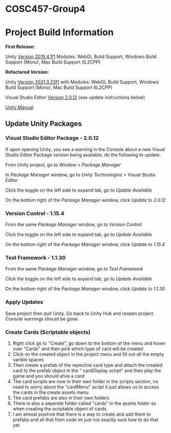 # COSC457-Group4

# Project Build Information
**First Release:**

Unity [Version 2019.4.1f1](https://unity3d.com/unity/qa/lts-releases?version=2019.4&page=4)
Modules: WebGL Build Support, Windows Build Support (Mono), Mac Build Support (IL2CPP)

**Refactored Version:**

Unity [Version 2021.3.23f1](https://unity3d.com/es/unity/whats-new/2020.3.23) with Modules: WebGL Build Support, Windows Build Support (Mono), Mac Build Support (IL2CPP)

Visual Studio Editor [Version 2.0.12](https://docs.unity3d.com/Packages/com.unity.ide.visualstudio@2.0/manual/index.html) (see update instructions below)

[Unity Manual](https://docs.unity3d.com/Manual/UnityManual.html)

## Update Unity Packages

### Visual Studio Editor Package - 2.0.12

If upon opening Unity, you see a warning in the Console about a new Visual Studio Editor Package version being available, do the following to update:

From Unity project, go to *Window* > *Package Manager*

In *Package Manager* window, go to *Unity Technologies* > *Visual Studio Editor*

Click the toggle on the left side to expand tab, go to *Update Available*

On the bottom right of the *Package Manager* window, click *Update to 2.0.12*

### Version Control - 1.15.4

From the same *Package Manager* window, go to *Version Control*

Click the toggle on the left side to expand tab, go to *Update Available*

On the bottom right of the *Package Manager* window, click *Update to 1.15.4*

### Test Framework - 1.1.30

From the same *Package Manager* window, go to *Test Framework*

Click the toggle on the left side to expand tab, go to *Update Available*

On the bottom right of the *Package Manager* window, click *Update to 1.1.30*

### Apply Updates

Save project then quit Unity. Go back to Unity Hub and reopen project. Console warnings should be gone.

### Create Cards (Scriptable objects)
1. Right click go to "Create", go down to the bottom of the menu and hover over "Cards" and then pick which type of card will be created
2. Click on the created object in the project menu and fill out all the empty varible spaces 
3. Then create a prefab of the repective card type and attach the created card to the prefab object in the " cardDisplay scirpt" and then play the game and you should ahve a card 
4. The card scripts are now in their own folder in the scripts section, no need to worry about the "cardMenu" script it just allows us to access the cards in the create assets menu
6. The card prefabs are also in their own folders
7. There is also a seperate folder called "cards" in the assets folder so when creating the scriptable object of cards. 
8. I am almost positvie that there is a way to create and add them to prefabs and all that from code im just not exactly sure how to do that yet. 

